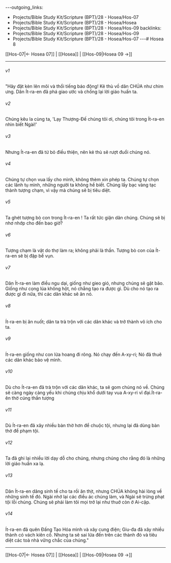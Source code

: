 ---outgoing_links:
  - Projects/Bible Study Kit/Scripture (BPT)/28 - Hosea/Hos-07
  - Projects/Bible Study Kit/Scripture (BPT)/28 - Hosea/Hosea
  - Projects/Bible Study Kit/Scripture (BPT)/28 - Hosea/Hos-09
backlinks:
  - Projects/Bible Study Kit/Scripture (BPT)/28 - Hosea/Hos-09
  - Projects/Bible Study Kit/Scripture (BPT)/28 - Hosea/Hos-07
---# Hosea 8

[[Hos-07|← Hosea 07]] | [[Hosea]] | [[Hos-09|Hosea 09 →]]
***



###### v1 
"Hãy đặt kèn lên môi và thổi tiếng báo động! Kẻ thù vồ dân CHÚA như chim ưng. Dân Ít-ra-en đã phá giao ước và chống lại lời giáo huấn ta. 

###### v2 
Chúng kêu la cùng ta, 'Lạy Thượng-Đế chúng tôi ơi, chúng tôi trong Ít-ra-en nhìn biết Ngài!' 

###### v3 
Nhưng Ít-ra-en đã từ bỏ điều thiện, nên kẻ thù sẽ rượt đuổi chúng nó. 

###### v4 
Chúng tự chọn vua lấy cho mình, không thèm xin phép ta. Chúng tự chọn các lãnh tụ mình, những người ta không hề biết. Chúng lấy bạc vàng tạc thành tượng chạm, vì vậy mà chúng sẽ bị tiêu diệt. 

###### v5 
Ta ghét tượng bò con trong Ít-ra-en ! Ta rất tức giận dân chúng. Chúng sẽ bị nhơ nhớp cho đến bao giờ? 

###### v6 
Tượng chạm là vật do thợ làm ra; không phải là thần. Tượng bò con của Ít-ra-en sẽ bị đập bể vụn. 

###### v7 
Dân Ít-ra-en làm điều ngu dại, giống như gieo gió, nhưng chúng sẽ gặt bão. Giống như cọng lúa không hột, nó chẳng tạo ra được gì. Dù cho nó tạo ra được gì đi nữa, thì các dân khác sẽ ăn nó. 

###### v8 
Ít-ra-en bị ăn nuốt; dân ta trà trộn với các dân khác và trở thành vô ích cho ta. 

###### v9 
Ít-ra-en giống như con lừa hoang đi rông. Nó chạy đến A-xy-ri; Nó đã thuê các dân khác bảo vệ mình. 

###### v10 
Dù cho Ít-ra-en đã trà trộn với các dân khác, ta sẽ gom chúng nó về. Chúng sẽ càng ngày càng yếu khi chúng chịu khổ dưới tay vua A-xy-ri vĩ đại.Ít-ra-ên thờ cúng thần tượng 

###### v11 
Dù Ít-ra-en đã xây nhiều bàn thờ hơn để chuộc tội, nhưng lại đã dùng bàn thờ để phạm tội. 

###### v12 
Ta đã ghi lại nhiều lời dạy dỗ cho chúng, nhưng chúng cho rằng đó là những lời giáo huấn xa lạ. 

###### v13 
Dân Ít-ra-en dâng sinh tế cho ta rồi ăn thịt, nhưng CHÚA không hài lòng về những sinh tế đó. Ngài nhớ lại các điều ác chúng làm, và Ngài sẽ trừng phạt tội lỗi chúng. Chúng sẽ phải làm tôi mọi trở lại như thuở còn ở Ai-cập. 

###### v14 
Ít-ra-en đã quên Đấng Tạo Hóa mình và xây cung điện; Giu-đa đã xây nhiều thành có vách kiên cố. Nhưng ta sẽ sai lửa đến trên các thành đó và tiêu diệt các toà nhà vững chắc của chúng."

***
[[Hos-07|← Hosea 07]] | [[Hosea]] | [[Hos-09|Hosea 09 →]]
